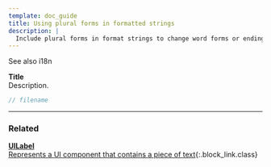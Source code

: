 ```yaml
---
template: doc_guide
title: Using plural forms in formatted strings
description: |
  Include plural forms in format strings to change word forms or endings based on a numeric parameter.
---
```


See also i18n

<section>

**Title**<br>
Description.

</section>

```typescript
// filename
```

---

<footer>

### Related

[**UILabel**<br>Represents a UI component that contains a piece of text](/docs/ref/UILabel){:.block_link.class}

</footer>
